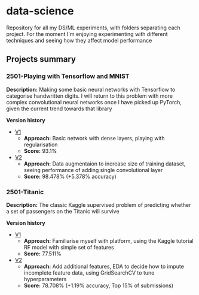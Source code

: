# data-science
Repository for all my DS/ML experiments, with folders separating each project. For the moment I'm enjoying experimenting with different techniques and seeing how they affect model performance

## Projects summary

### 2501-Playing with Tensorflow and MNIST
**Description:** Making some basic neural networks with Tensorflow to categorise handwritten digits. I will return to this problem with more complex convolutional neural networks once I have picked up PyTorch, given the current trend towards that library

**Version history**
* [V1](https://github.com/a-asaria/data-science/blob/main/2501-MNIST-Tensorflow/250114-minst-initial-play-around-score-0-931.ipynb)
   * **Approach:** Basic network with dense layers, playing with regularisation
   * **Score:** 93.1%
* [V2](https://github.com/a-asaria/data-science/blob/main/2501-MNIST-Tensorflow/250116-v2-adding-convolutional-layer-data-augmentation.ipynb)
   * **Approach:** Data augmentaion to increase size of training dataset, seeing performance of adding single convolutional layer
   * **Score:** 98.478% (+5.378% accuracy)

### 2501-Titanic
**Description:** The classic Kaggle supervised  problem of predicting whether a set of passengers on the Titanic will survive

**Version history**
* [V1](https://github.com/a-asaria/data-science/blob/main/2501-Titanic/250110-titanic-tutorial.ipynb)
   * **Approach:** Familiarise myself with platform, using the Kaggle tutorial RF model with simple set of features
   * **Score:** 77.511%
* [V2](https://github.com/a-asaria/data-science/blob/main/2501-Titanic/250113-titanic-random-forest-h-parameter-tuning.ipynb)
   * **Approach:** Add additional features, EDA to decide how to impute incomplete feature data, using GridSearchCV to tune hyperparameters
   * **Score:** 78.708% (+1.19% accuracy, Top 15% of submissions)


